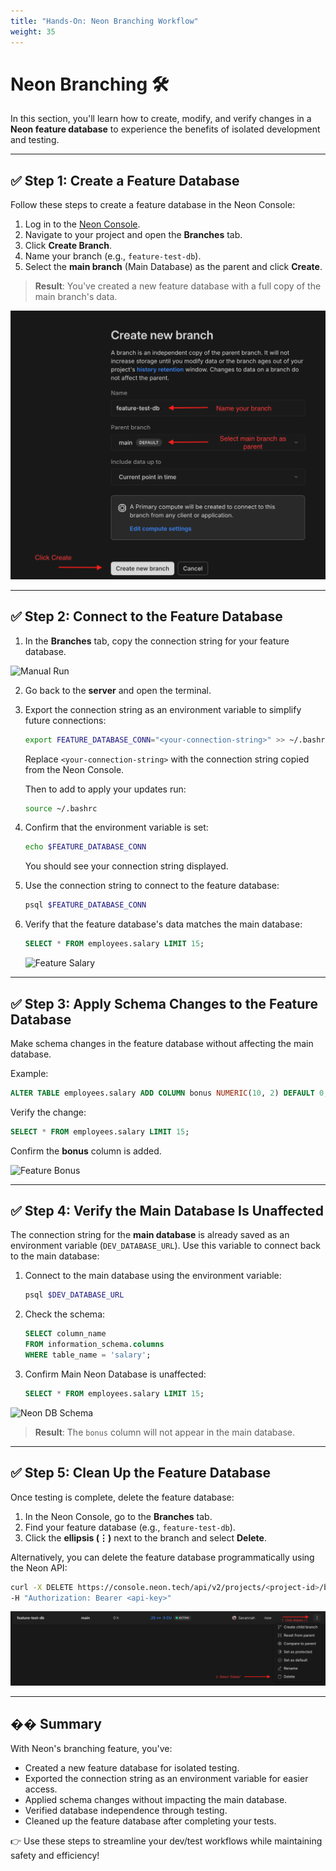 ```yaml
---
title: "Hands-On: Neon Branching Workflow"
weight: 35
---
```


# Neon Branching 🛠️

In this section, you'll learn how to create, modify, and verify changes in a **Neon feature database** to experience the benefits of isolated development and testing.

---

## ✅ Step 1: Create a Feature Database

Follow these steps to create a feature database in the Neon Console:

1. Log in to the [Neon Console](https://console.neon.tech).
2. Navigate to your project and open the **Branches** tab.
3. Click **Create Branch**.
4. Name your branch (e.g., `feature-test-db`).
5. Select the **main branch** (Main Database) as the parent and click **Create**.

> **Result**: You've created a new feature database with a full copy of the main branch's data.

![Feature Branch](/images/FeatureTestBranch.png)

---

## ✅ Step 2: Connect to the Feature Database

1. In the **Branches** tab, copy the connection string for your feature database.

![Manual Run](/images/feature-branch-connection.png)

2. Go back to the **server** and open the terminal.
3. Export the connection string as an environment variable to simplify future connections:
   ```bash
   export FEATURE_DATABASE_CONN="<your-connection-string>" >> ~/.bashrc
   ```
   Replace `<your-connection-string>` with the connection string copied from the Neon Console.

   Then to add to apply your updates run:
   ```bash
   source ~/.bashrc
   ```

4. Confirm that the environment variable is set:
   ```bash
   echo $FEATURE_DATABASE_CONN
   ```

   You should see your connection string displayed.

5. Use the connection string to connect to the feature database:
   ```bash
   psql $FEATURE_DATABASE_CONN
   ```

6. Verify that the feature database's data matches the main database:
   ```sql
   SELECT * FROM employees.salary LIMIT 15;
   ```

   ![Feature Salary](/images/feature-salary.png)

---

## ✅ Step 3: Apply Schema Changes to the Feature Database

Make schema changes in the feature database without affecting the main database.

Example:

```sql
ALTER TABLE employees.salary ADD COLUMN bonus NUMERIC(10, 2) DEFAULT 0;
```

Verify the change:

```sql
SELECT * FROM employees.salary LIMIT 15;
```

Confirm the **bonus** column is added.

![Feature Bonus](/images/feature-bonus.png)


---

## ✅ Step 4: Verify the Main Database Is Unaffected

The connection string for the **main database** is already saved as an environment variable (`DEV_DATABASE_URL`). Use this variable to connect back to the main database:

1. Connect to the main database using the environment variable:
   ```bash
   psql $DEV_DATABASE_URL
   ```

2. Check the schema:
   ```sql
   SELECT column_name
   FROM information_schema.columns
   WHERE table_name = 'salary';
   ```

3. Confirm Main Neon Database is unaffected:

   ```sql
   SELECT * FROM employees.salary LIMIT 15;
   ```

![Neon DB Schema](/images/neon-db-schema.png)

> **Result**: The `bonus` column will not appear in the main database.

---

## ✅ Step 5: Clean Up the Feature Database

Once testing is complete, delete the feature database:

1. In the Neon Console, go to the **Branches** tab.
2. Find your feature database (e.g., `feature-test-db`).
3. Click the **ellipsis (⋮)** next to the branch and select **Delete**.

Alternatively, you can delete the feature database programmatically using the Neon API:
   ```bash
   curl -X DELETE https://console.neon.tech/api/v2/projects/<project-id>/branches/<branch-id> \
   -H "Authorization: Bearer <api-key>"
   ```

![Delete Feature Branch](/images/DeleteFeatureBranch.png)



---

## �� Summary

With Neon's branching feature, you've:
- Created a new feature database for isolated testing.
- Exported the connection string as an environment variable for easier access.
- Applied schema changes without impacting the main database.
- Verified database independence through testing.
- Cleaned up the feature database after completing your tests.

👉 Use these steps to streamline your dev/test workflows while maintaining safety and efficiency!

